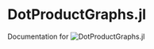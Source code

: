 # DotProductGraphs.jl

Documentation for ![DotProductGraphs.jl](https://www.github.com/gvdr/DotProductGraphs.jl)
